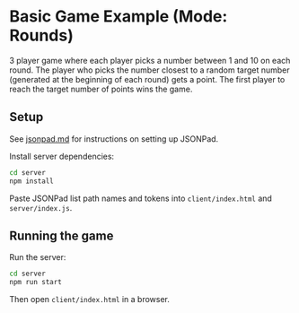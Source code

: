 # Basic Game Example (Mode: Rounds)

3 player game where each player picks a number between 1 and 10 on each round. The player who picks the number closest to a random target number (generated at the beginning of each round) gets a point. The first player to reach the target number of points wins the game.

## Setup

See [jsonpad.md](../jsonpad.md) for instructions on setting up JSONPad.

Install server dependencies:

```bash
cd server
npm install
```

Paste JSONPad list path names and tokens into `client/index.html` and `server/index.js`.

## Running the game

Run the server:

```bash
cd server
npm run start
```

Then open `client/index.html` in a browser.
